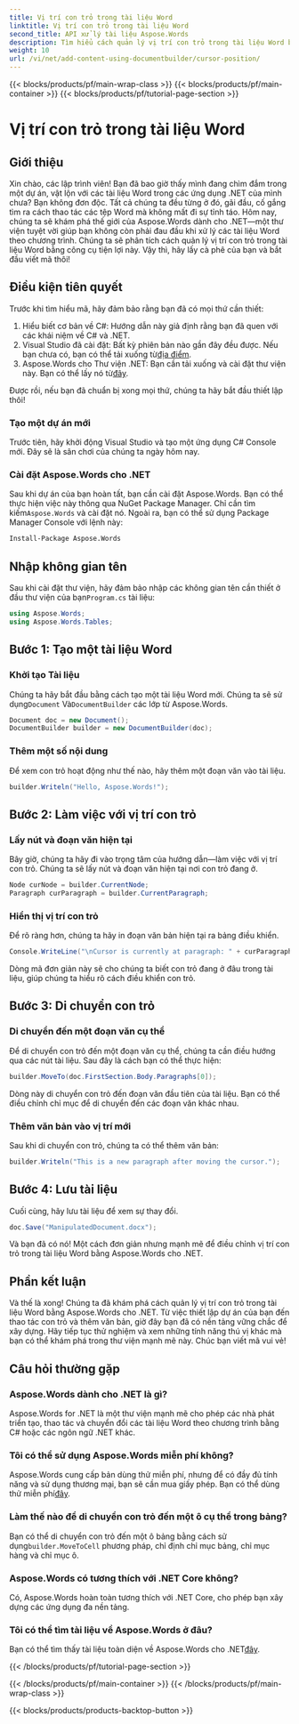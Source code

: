 ```yaml
---
title: Vị trí con trỏ trong tài liệu Word
linktitle: Vị trí con trỏ trong tài liệu Word
second_title: API xử lý tài liệu Aspose.Words
description: Tìm hiểu cách quản lý vị trí con trỏ trong tài liệu Word bằng Aspose.Words cho .NET với hướng dẫn chi tiết từng bước này. Hoàn hảo cho các nhà phát triển .NET.
weight: 10
url: /vi/net/add-content-using-documentbuilder/cursor-position/
---
```


{{< blocks/products/pf/main-wrap-class >}}
{{< blocks/products/pf/main-container >}}
{{< blocks/products/pf/tutorial-page-section >}}

# Vị trí con trỏ trong tài liệu Word

## Giới thiệu

Xin chào, các lập trình viên! Bạn đã bao giờ thấy mình đang chìm đắm trong một dự án, vật lộn với các tài liệu Word trong các ứng dụng .NET của mình chưa? Bạn không đơn độc. Tất cả chúng ta đều từng ở đó, gãi đầu, cố gắng tìm ra cách thao tác các tệp Word mà không mất đi sự tỉnh táo. Hôm nay, chúng ta sẽ khám phá thế giới của Aspose.Words dành cho .NET—một thư viện tuyệt vời giúp bạn không còn phải đau đầu khi xử lý các tài liệu Word theo chương trình. Chúng ta sẽ phân tích cách quản lý vị trí con trỏ trong tài liệu Word bằng công cụ tiện lợi này. Vậy thì, hãy lấy cà phê của bạn và bắt đầu viết mã thôi!

## Điều kiện tiên quyết

Trước khi tìm hiểu mã, hãy đảm bảo rằng bạn đã có mọi thứ cần thiết:

1. Hiểu biết cơ bản về C#: Hướng dẫn này giả định rằng bạn đã quen với các khái niệm về C# và .NET.
2.  Visual Studio đã cài đặt: Bất kỳ phiên bản nào gần đây đều được. Nếu bạn chưa có, bạn có thể tải xuống từ[địa điểm](https://visualstudio.microsoft.com/).
3.  Aspose.Words cho Thư viện .NET: Bạn cần tải xuống và cài đặt thư viện này. Bạn có thể lấy nó từ[đây](https://releases.aspose.com/words/net/).

Được rồi, nếu bạn đã chuẩn bị xong mọi thứ, chúng ta hãy bắt đầu thiết lập thôi!

### Tạo một dự án mới

Trước tiên, hãy khởi động Visual Studio và tạo một ứng dụng C# Console mới. Đây sẽ là sân chơi của chúng ta ngày hôm nay.

### Cài đặt Aspose.Words cho .NET

 Sau khi dự án của bạn hoàn tất, bạn cần cài đặt Aspose.Words. Bạn có thể thực hiện việc này thông qua NuGet Package Manager. Chỉ cần tìm kiếm`Aspose.Words` và cài đặt nó. Ngoài ra, bạn có thể sử dụng Package Manager Console với lệnh này:

```bash
Install-Package Aspose.Words
```

## Nhập không gian tên

 Sau khi cài đặt thư viện, hãy đảm bảo nhập các không gian tên cần thiết ở đầu thư viện của bạn`Program.cs` tài liệu:

```csharp
using Aspose.Words;
using Aspose.Words.Tables;
```

## Bước 1: Tạo một tài liệu Word

### Khởi tạo Tài liệu

 Chúng ta hãy bắt đầu bằng cách tạo một tài liệu Word mới. Chúng ta sẽ sử dụng`Document` Và`DocumentBuilder` các lớp từ Aspose.Words.

```csharp
Document doc = new Document();
DocumentBuilder builder = new DocumentBuilder(doc);
```

### Thêm một số nội dung

Để xem con trỏ hoạt động như thế nào, hãy thêm một đoạn văn vào tài liệu.

```csharp
builder.Writeln("Hello, Aspose.Words!");
```

## Bước 2: Làm việc với vị trí con trỏ

### Lấy nút và đoạn văn hiện tại

Bây giờ, chúng ta hãy đi vào trọng tâm của hướng dẫn—làm việc với vị trí con trỏ. Chúng ta sẽ lấy nút và đoạn văn hiện tại nơi con trỏ đang ở.

```csharp
Node curNode = builder.CurrentNode;
Paragraph curParagraph = builder.CurrentParagraph;
```

### Hiển thị vị trí con trỏ

Để rõ ràng hơn, chúng ta hãy in đoạn văn bản hiện tại ra bảng điều khiển.

```csharp
Console.WriteLine("\nCursor is currently at paragraph: " + curParagraph.GetText());
```

Dòng mã đơn giản này sẽ cho chúng ta biết con trỏ đang ở đâu trong tài liệu, giúp chúng ta hiểu rõ cách điều khiển con trỏ.

## Bước 3: Di chuyển con trỏ

### Di chuyển đến một đoạn văn cụ thể

Để di chuyển con trỏ đến một đoạn văn cụ thể, chúng ta cần điều hướng qua các nút tài liệu. Sau đây là cách bạn có thể thực hiện:

```csharp
builder.MoveTo(doc.FirstSection.Body.Paragraphs[0]);
```

Dòng này di chuyển con trỏ đến đoạn văn đầu tiên của tài liệu. Bạn có thể điều chỉnh chỉ mục để di chuyển đến các đoạn văn khác nhau.

### Thêm văn bản vào vị trí mới

Sau khi di chuyển con trỏ, chúng ta có thể thêm văn bản:

```csharp
builder.Writeln("This is a new paragraph after moving the cursor.");
```

## Bước 4: Lưu tài liệu

Cuối cùng, hãy lưu tài liệu để xem sự thay đổi.

```csharp
doc.Save("ManipulatedDocument.docx");
```

Và bạn đã có nó! Một cách đơn giản nhưng mạnh mẽ để điều chỉnh vị trí con trỏ trong tài liệu Word bằng Aspose.Words cho .NET.

## Phần kết luận

Và thế là xong! Chúng ta đã khám phá cách quản lý vị trí con trỏ trong tài liệu Word bằng Aspose.Words cho .NET. Từ việc thiết lập dự án của bạn đến thao tác con trỏ và thêm văn bản, giờ đây bạn đã có nền tảng vững chắc để xây dựng. Hãy tiếp tục thử nghiệm và xem những tính năng thú vị khác mà bạn có thể khám phá trong thư viện mạnh mẽ này. Chúc bạn viết mã vui vẻ!

## Câu hỏi thường gặp

### Aspose.Words dành cho .NET là gì?

Aspose.Words for .NET là một thư viện mạnh mẽ cho phép các nhà phát triển tạo, thao tác và chuyển đổi các tài liệu Word theo chương trình bằng C# hoặc các ngôn ngữ .NET khác.

### Tôi có thể sử dụng Aspose.Words miễn phí không?

 Aspose.Words cung cấp bản dùng thử miễn phí, nhưng để có đầy đủ tính năng và sử dụng thương mại, bạn sẽ cần mua giấy phép. Bạn có thể dùng thử miễn phí[đây](https://releases.aspose.com/).

### Làm thế nào để di chuyển con trỏ đến một ô cụ thể trong bảng?

 Bạn có thể di chuyển con trỏ đến một ô bảng bằng cách sử dụng`builder.MoveToCell` phương pháp, chỉ định chỉ mục bảng, chỉ mục hàng và chỉ mục ô.

### Aspose.Words có tương thích với .NET Core không?

Có, Aspose.Words hoàn toàn tương thích với .NET Core, cho phép bạn xây dựng các ứng dụng đa nền tảng.

### Tôi có thể tìm tài liệu về Aspose.Words ở đâu?

 Bạn có thể tìm thấy tài liệu toàn diện về Aspose.Words cho .NET[đây](https://reference.aspose.com/words/net/).

{{< /blocks/products/pf/tutorial-page-section >}}

{{< /blocks/products/pf/main-container >}}
{{< /blocks/products/pf/main-wrap-class >}}

{{< blocks/products/products-backtop-button >}}
